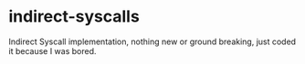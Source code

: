 # indirect-syscalls
Indirect Syscall implementation, nothing new or ground breaking, just coded it because I was bored.
